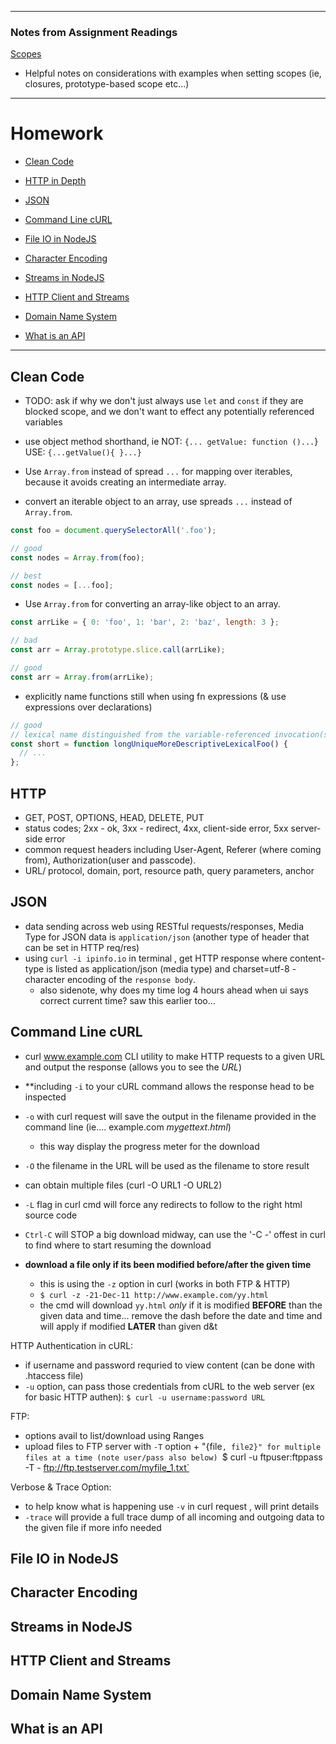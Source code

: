
---
### Notes from Assignment Readings

[Scopes](/lighthouse-labs/lectures/day2/days-notes.md)
* Helpful notes on considerations with examples when setting scopes (ie, closures, prototype-based scope etc...)

---
# Homework

* [Clean Code](#clean-code)

* [HTTP in Depth](#http-in-depth)

* [JSON](#json)

* [Command Line cURL](#command-line-curl)

* [File IO in NodeJS](#file-io-in-nodejs)

* [Character Encoding](#character-encoding)

* [Streams in NodeJS](#streams-in-nodejs)

* [HTTP Client and Streams](#http-client-and-steams)

* [Domain Name System](#domain-name-system)

* [What is an API](#what-is-an-api)

---

## Clean Code

- TODO: ask if why we don't just always use `let` and `const` if they are blocked scope, and we don't want to effect any potentially referenced variables
- use object method shorthand, ie NOT: `{... getValue: function ()...`} USE: `{...getValue(){ }...}`
- Use `Array.from` instead of spread `...` for mapping over iterables, because it avoids creating an intermediate array.

- convert an iterable object to an array, use spreads `...` instead of `Array.from`.
```javascript
const foo = document.querySelectorAll('.foo');

// good
const nodes = Array.from(foo);

// best
const nodes = [...foo];
```
- Use `Array.from` for converting an array-like object to an array.
```javascript
const arrLike = { 0: 'foo', 1: 'bar', 2: 'baz', length: 3 };

// bad
const arr = Array.prototype.slice.call(arrLike);

// good
const arr = Array.from(arrLike);
```

- explicitly name functions still when using fn expressions (& use expressions over declarations) 

```javascript
// good
// lexical name distinguished from the variable-referenced invocation(s)
const short = function longUniqueMoreDescriptiveLexicalFoo() {
  // ...
};
```


## HTTP

- GET, POST, OPTIONS, HEAD, DELETE, PUT
- status codes; 2xx - ok, 3xx - redirect, 4xx, client-side error, 5xx server-side error
- common request headers including User-Agent, Referer (where coming from), Authorization(user and passcode). 
- URL/ protocol, domain, port, resource path, query parameters, anchor

## JSON

- data sending across web using RESTful requests/responses, Media Type for JSON data is `application/json` (another type of header that can be set in HTTP req/res)
- using `curl -i ipinfo.io` in terminal , get HTTP response where content-type is listed as application/json (media type) and charset=utf-8 - character encoding of the `response body`. 
  - also sidenote, why does my time log 4 hours ahead when ui says correct current time? saw this earlier too...

## Command Line cURL
- curl www.example.com CLI utility to make HTTP requests to a given URL and output the response (allows you to see the *URL*)
- **including `-i` to your cURL command allows the response head to be inspected

- `-o` with curl request will save the output in the filename provided in the command line (ie.... example.com  *mygettext.html*)
  - this way display the progress meter for the download
- `-O` the filename in the URL will be used as the filename to store result
- can obtain multiple files (curl -O URL1 -O URL2)
- `-L` flag in curl cmd will force any redirects to follow to the right html source code
- `Ctrl-C` will STOP a big download midway, can use the '-C -' offest in curl to find where to start resuming the download

- **download a file only if its been modified before/after the given time**
  - this is using the `-z` option in curl (works in both FTP & HTTP)
  - `$ curl -z -21-Dec-11 http://www.example.com/yy.html`
  - the cmd will download `yy.html` *only* if it is modified **BEFORE** than the given data and time... remove the dash before the date and time and will apply if modified **LATER** than given d&t

HTTP Authentication in cURL:
- if username and password requried to view content (can be done with .htaccess file) 
- `-u` option, can pass those credentials from cURL to the web server (ex for basic HTTP authen):
`$ curl -u username:password URL`

FTP:
- options avail to list/download using Ranges
- upload files to FTP server with `-T` option + "{file`, file2}" for multiple files at a time (note user/pass also below)
`$ curl -u ftpuser:ftppass -T - ftp://ftp.testserver.com/myfile_1.txt`

Verbose & Trace Option:
- to help know what is happening use `-v` in curl request , will print details
- `-trace` will provide a full trace dump of all incoming and outgoing data to the given file if more info needed





## File IO in NodeJS

## Character Encoding

## Streams in NodeJS

## HTTP Client and Streams

## Domain Name System

## What is an API